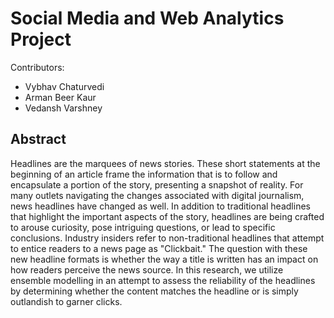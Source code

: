 # Social Media and Web Analytics Project

Contributors: 

- Vybhav Chaturvedi
- Arman Beer Kaur
- Vedansh Varshney

## Abstract

Headlines are the marquees of news stories. These short statements at the beginning of an article frame the information that is to follow and encapsulate a portion of the story, presenting a snapshot of reality. For many outlets navigating the changes associated with digital journalism, news headlines have changed as well. In addition to traditional headlines that highlight the important aspects of the story, headlines are being crafted to arouse curiosity, pose intriguing questions, or lead to specific conclusions. Industry insiders refer to non-traditional headlines that attempt to entice readers to a news page as "Clickbait." The question with these new headline formats is whether the way a title is written has an impact on how readers perceive the news source. In this research, we utilize ensemble modelling in an attempt to assess the reliability of the headlines by determining whether the content matches the headline or is simply outlandish to garner clicks. 
